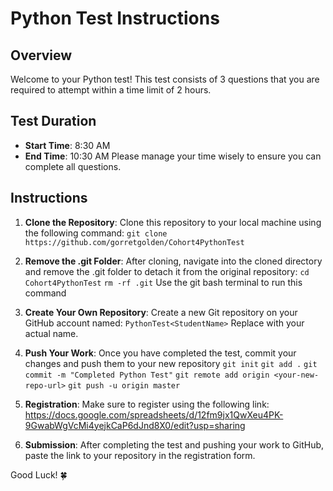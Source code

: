 # Python Test Instructions

## Overview
Welcome to your Python test! This test consists of 3 questions that you are required to attempt within a time limit of 2 hours.

## Test Duration
- **Start Time**: 8:30 AM
- **End Time**: 10:30 AM
Please manage your time wisely to ensure you can complete all questions.

## Instructions
1. **Clone the Repository**: Clone this repository to your local machine using the following command:
`git clone https://github.com/gorretgolden/Cohort4PythonTest`


2. **Remove the .git Folder**: After cloning, navigate into the cloned directory and remove the .git folder to detach it from the original repository:
`cd Cohort4PythonTest`
`rm -rf .git` Use the git bash terminal to run this command

3. **Create Your Own Repository**: Create a new Git repository on your GitHub account named:
`PythonTest<StudentName>` 
Replace <StudentName> with your actual name.

4. **Push Your Work**: Once you have completed the test, commit your changes and push them to your new repository
`git init`
`git add .`
`git commit -m "Completed Python Test"`
`git remote add origin <your-new-repo-url>`
`git push -u origin master`


5. **Registration**: Make sure to register using the following link:
https://docs.google.com/spreadsheets/d/12fm9jx1QwXeu4PK-9GwabWgVcMi4yejkCaP6dJnd8X0/edit?usp=sharing


6. **Submission**: After completing the test and pushing your work to GitHub, paste the link to your repository in the registration form.


Good Luck! 🍀